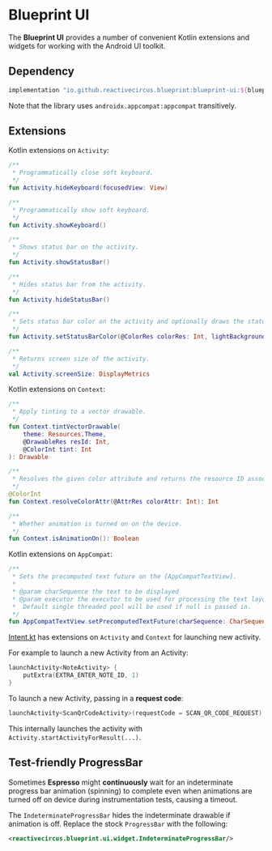 # Blueprint UI

The **Blueprint UI** provides a number of convenient Kotlin extensions and widgets for working with the Android UI toolkit.

## Dependency

```groovy
implementation "io.github.reactivecircus.blueprint:blueprint-ui:${blueprint_version}"
```

Note that the library uses `androidx.appcompat:appcompat` transitively.

## Extensions

Kotlin extensions on `Activity`:

```Kotlin
/**
 * Programmatically close soft keyboard.
 */
fun Activity.hideKeyboard(focusedView: View)

/**
 * Programmatically show soft keyboard.
 */
fun Activity.showKeyboard()

/**
 * Shows status bar on the activity.
 */
fun Activity.showStatusBar()

/**
 * Hides status bar from the activity.
 */
fun Activity.hideStatusBar()

/**
 * Sets status bar color on the activity and optionally draws the status bar system ui in light or dark mode.
 */
fun Activity.setStatusBarColor(@ColorRes colorRes: Int, lightBackground: Boolean = false)

/**
 * Returns screen size of the activity.
 */
val Activity.screenSize: DisplayMetrics
```

Kotlin extensions on `Context`:

```Kotlin
/**
 * Apply tinting to a vector drawable.
 */
fun Context.tintVectorDrawable(
    theme: Resources.Theme,
    @DrawableRes resId: Int,
    @ColorInt tint: Int
): Drawable

/**
 * Resolves the given color attribute and returns the resource ID associated with the color.
 */
@ColorInt
fun Context.resolveColorAttr(@AttrRes colorAttr: Int): Int

/**
 * Whether animation is turned on on the device.
 */
fun Context.isAnimationOn(): Boolean
```

Kotlin extensions on `AppCompat`:

```Kotlin
/**
 * Sets the precomputed text future on the [AppCompatTextView].
 *
 * @param charSequence the text to be displayed
 * @param executor the executor to be used for processing the text layout.
 *  Default single threaded pool will be used if null is passed in.
 */
fun AppCompatTextView.setPrecomputedTextFuture(charSequence: CharSequence, executor: Executor? = null)
```

[Intent.kt][intent-extensions] has extensions on `Activity` and `Context` for launching new activity.  

For example to launch a new Activity from an Activity:

```kotlin
launchActivity<NoteActivity> {
    putExtra(EXTRA_ENTER_NOTE_ID, 1)
}
```

To launch a new Activity, passing in a **request code**:
```kotlin
launchActivity<ScanQrCodeActivity>(requestCode = SCAN_QR_CODE_REQUEST)
```

This internally launches the activity with `Activity.startActivityForResult(...)`.

## Test-friendly ProgressBar

Sometimes **Espresso** might **continuously** wait for an indeterminate progress bar animation (spinning) to complete even when animations are turned off on device during instrumentation tests, causing a timeout.

The `IndeterminateProgressBar` hides the indeterminate drawable if animation is off. Replace the stock `ProgressBar` with the following:

```xml
<reactivecircus.blueprint.ui.widget.IndeterminateProgressBar/>
```

[intent-extensions]: https://github.com/ReactiveCircus/blueprint/tree/master/blueprint-ui/src/main/kotlin/reactivecircus/blueprint/ui/extension/Intent.kt
